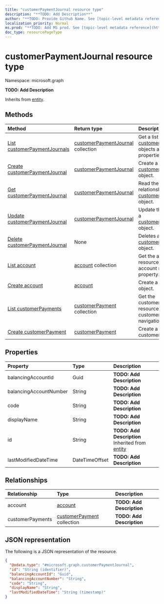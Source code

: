 ```yaml
---
title: "customerPaymentJournal resource type"
description: "**TODO: Add Description**"
author: "**TODO: Provide Github Name. See [topic-level metadata reference](https://msgo.azurewebsites.net/add/document/guidelines/metadata.html#topic-level-metadata)**"
localization_priority: Normal
ms.prod: "**TODO: Add MS prod. See [topic-level metadata reference](https://msgo.azurewebsites.net/add/document/guidelines/metadata.html#topic-level-metadata)**"
doc_type: resourcePageType
---
```


# customerPaymentJournal resource type

Namespace: microsoft.graph



**TODO: Add Description**


Inherits from [entity](../resources/entity.md).

## Methods
|Method|Return type|Description|
|:---|:---|:---|
|[List customerPaymentJournals](../api/customerpaymentjournal-list.md)|[customerPaymentJournal](../resources/customerpaymentjournal.md) collection|Get a list of the [customerPaymentJournal](../resources/customerpaymentjournal.md) objects and their properties.|
|[Create customerPaymentJournal](../api/customerpaymentjournal-create.md)|[customerPaymentJournal](../resources/customerpaymentjournal.md)|Create a new [customerPaymentJournal](../resources/customerpaymentjournal.md) object.|
|[Get customerPaymentJournal](../api/customerpaymentjournal-get.md)|[customerPaymentJournal](../resources/customerpaymentjournal.md)|Read the properties and relationships of a [customerPaymentJournal](../resources/customerpaymentjournal.md) object.|
|[Update customerPaymentJournal](../api/customerpaymentjournal-update.md)|[customerPaymentJournal](../resources/customerpaymentjournal.md)|Update the properties of a [customerPaymentJournal](../resources/customerpaymentjournal.md) object.|
|[Delete customerPaymentJournal](../api/customerpaymentjournal-delete.md)|None|Deletes a [customerPaymentJournal](../resources/customerpaymentjournal.md) object.|
|[List account](../api/customerpaymentjournal-list-account.md)|[account](../resources/account.md) collection|Get the account resources from the account navigation property.|
|[Create account](../api/customerpaymentjournal-post-account.md)|[account](../resources/account.md)|Create a new account object.|
|[List customerPayments](../api/customerpaymentjournal-list-customerpayments.md)|[customerPayment](../resources/customerpayment.md) collection|Get the customerPayment resources from the customerPayments navigation property.|
|[Create customerPayment](../api/customerpaymentjournal-post-customerpayments.md)|[customerPayment](../resources/customerpayment.md)|Create a new customerPayment object.|

## Properties
|Property|Type|Description|
|:---|:---|:---|
|balancingAccountId|Guid|**TODO: Add Description**|
|balancingAccountNumber|String|**TODO: Add Description**|
|code|String|**TODO: Add Description**|
|displayName|String|**TODO: Add Description**|
|id|String|**TODO: Add Description** Inherited from [entity](../resources/entity.md)|
|lastModifiedDateTime|DateTimeOffset|**TODO: Add Description**|

## Relationships
|Relationship|Type|Description|
|:---|:---|:---|
|account|[account](../resources/account.md)|**TODO: Add Description**|
|customerPayments|[customerPayment](../resources/customerpayment.md) collection|**TODO: Add Description**|

## JSON representation
The following is a JSON representation of the resource.
<!-- {
  "blockType": "resource",
  "keyProperty": "id",
  "@odata.type": "microsoft.graph.customerPaymentJournal",
  "baseType": "microsoft.graph.entity",
  "openType": false
}
-->
``` json
{
  "@odata.type": "#microsoft.graph.customerPaymentJournal",
  "id": "String (identifier)",
  "balancingAccountId": "Guid",
  "balancingAccountNumber": "String",
  "code": "String",
  "displayName": "String",
  "lastModifiedDateTime": "String (timestamp)"
}
```

